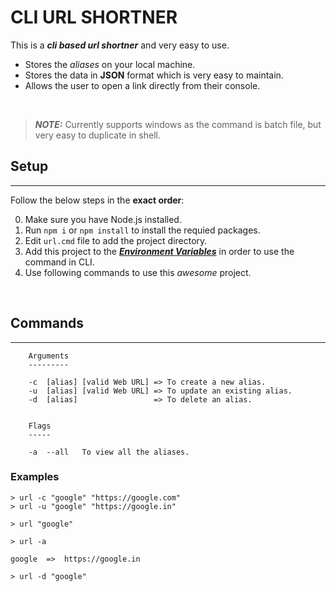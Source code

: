 # CLI URL SHORTNER

This is a **_cli based url shortner_** and very easy to use.

-   Stores the _aliases_ on your local machine.
-   Stores the data in **JSON** format which is very easy to maintain.
-   Allows the user to open a link directly from their console.

<br/>

> **_NOTE:_** Currently supports windows as the command is batch file, but very easy to duplicate in shell.

## Setup

---

Follow the below steps in the **exact order**:

0. Make sure you have Node.js installed.
1. Run `npm i` or `npm install` to install the requied packages.
2. Edit `url.cmd` file to add the project directory.
3. Add this project to the [**_Environment Variables_**](https://www.architectryan.com/2018/03/17/add-to-the-path-on-windows-10/) in order to use the command in CLI.
4. Use following commands to use this _awesome_ project.

</br>

## Commands

---

```
    Arguments
    ---------

    -c  [alias] [valid Web URL] => To create a new alias.
    -u  [alias] [valid Web URL] => To update an existing alias.
    -d  [alias]                 => To delete an alias.


    Flags
    -----

    -a  --all   To view all the aliases.
```

### Examples

```
> url -c "google" "https://google.com"
> url -u "google" "https://google.in"

> url "google"

> url -a

google  =>  https://google.in

> url -d "google"
```
